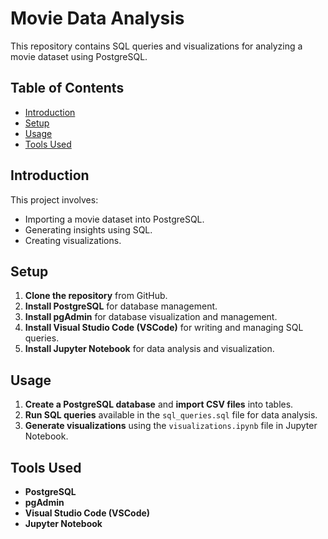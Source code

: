 
# Movie Data Analysis

This repository contains SQL queries and visualizations for analyzing a movie dataset using PostgreSQL.

## Table of Contents

- [Introduction](#introduction)
- [Setup](#setup)
- [Usage](#usage)
- [Tools Used](#tools-used)

## Introduction

This project involves:
- Importing a movie dataset into PostgreSQL.
- Generating insights using SQL.
- Creating visualizations.

## Setup

1. **Clone the repository** from GitHub.
2. **Install PostgreSQL** for database management.
3. **Install pgAdmin** for database visualization and management.
4. **Install Visual Studio Code (VSCode)** for writing and managing SQL queries.
5. **Install Jupyter Notebook** for data analysis and visualization.

## Usage

1. **Create a PostgreSQL database** and **import CSV files** into tables.
2. **Run SQL queries** available in the `sql_queries.sql` file for data analysis.
3. **Generate visualizations** using the `visualizations.ipynb` file in Jupyter Notebook.

## Tools Used

- **PostgreSQL**
- **pgAdmin**
- **Visual Studio Code (VSCode)**
- **Jupyter Notebook**


